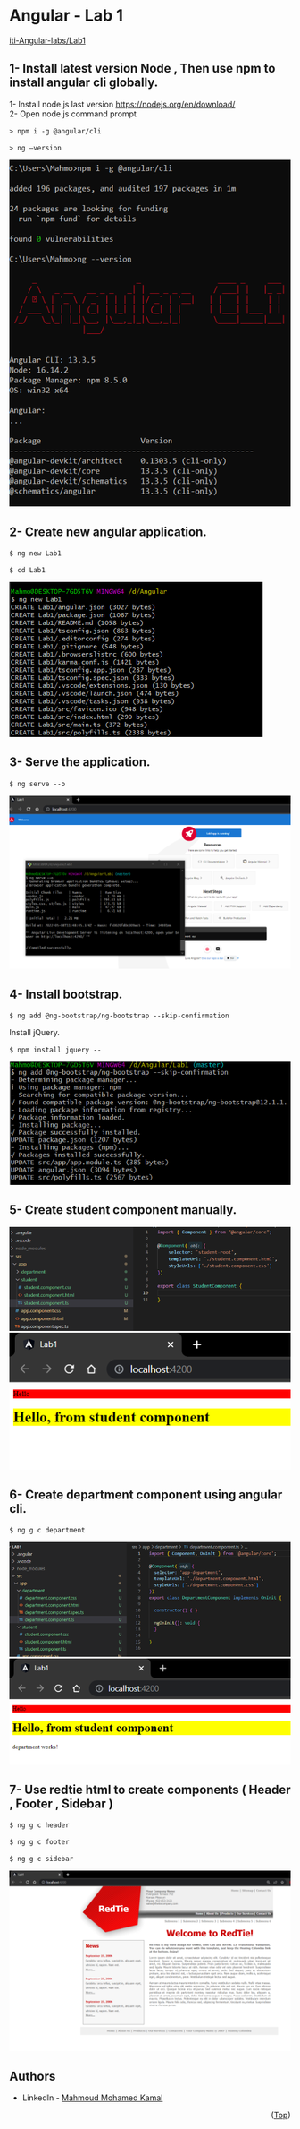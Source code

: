 # Angular - Lab 1
[iti-Angular-labs/Lab1](https://github.com/MahmoudFierro98/iti-Angular-labs/tree/main/Lab1)

## 1- Install latest version Node , Then use npm to install angular cli globally.
1- Install node.js last version https://nodejs.org/en/download/ \
2- Open node.js command prompt
```
> npm i -g @angular/cli
```
```
> ng –version
```
![alt text](./Screenshots/Lab1_Task1.PNG)

## 2- Create new angular application.
```
$ ng new Lab1
```
```
$ cd Lab1
```
![alt text](./Screenshots/Lab1_Task2.PNG)

## 3- Serve the application.
```
$ ng serve --o
```
![alt text](./Screenshots/Lab1_Task3.PNG)

## 4- Install bootstrap.
```
$ ng add @ng-bootstrap/ng-bootstrap --skip-confirmation 
```
Install jQuery.
```
$ npm install jquery --
```
![alt text](./Screenshots/Lab1_Task4.PNG)

## 5- Create student component manually.
![alt text](./Screenshots/Lab1_Task5.1.PNG)
![alt text](./Screenshots/Lab1_Task5.2.PNG)

## 6- Create department component using angular cli.
```
$ ng g c department
```
![alt text](./Screenshots/Lab1_Task6.1.PNG)
![alt text](./Screenshots/Lab1_Task6.2.PNG)

## 7- Use redtie html to create components ( Header , Footer , Sidebar )
```
$ ng g c header
```
```
$ ng g c footer
```
```
$ ng g c sidebar
```
![alt text](./Screenshots/Lab1_Task7.PNG)

## Authors
* LinkedIn - [Mahmoud Mohamed Kamal](https://www.linkedin.com/in/mahmoudfierro98)

<p align="right">(<a href="#top">Top</a>)</p>
